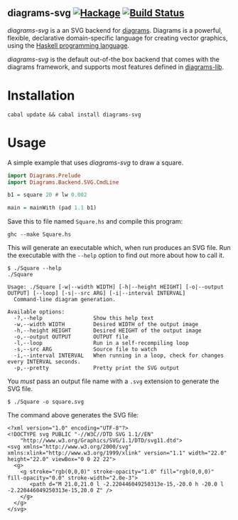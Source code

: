 diagrams-svg [![Hackage](https://img.shields.io/hackage/v/diagrams-svg.svg?style=flat)](https://hackage.haskell.org/package/diagrams-svg) [![Build Status](https://travis-ci.org/diagrams/diagrams-svg.png?branch=master)](http://travis-ci.org/diagrams/diagrams-svg)
------------


_diagrams-svg_ is a an SVG backend for [diagrams]. Diagrams is a powerful,
flexible, declarative domain-specific language for creating vector graphics,
using the [Haskell programming language][haskell].

[diagrams]: http://projects.haskell.org/diagrams/
[haskell]: http://www.haskell.org/haskellwiki/Haskell

_diagrams-svg_ is the default out-of-the box backend that comes with
the diagrams framework, and supports most features defined in [diagrams-lib].

[diagrams-lib]: http://hackage.haskell.org/package/diagrams%2Dlib

# Installation

```
cabal update && cabal install diagrams-svg
```

# Usage

A simple example that uses _diagrams-svg_ to draw a square.

```haskell
import Diagrams.Prelude
import Diagrams.Backend.SVG.CmdLine

b1 = square 20 # lw 0.002

main = mainWith (pad 1.1 b1)
```

Save this to file named `Square.hs` and compile this program:

```
ghc --make Square.hs
```

This will generate an executable which, when run produces an SVG file. Run the
executable with the `--help` option to find out more about how to call it.

```
$ ./Square --help
./Square

Usage: ./Square [-w|--width WIDTH] [-h|--height HEIGHT] [-o|--output OUTPUT] [--loop] [-s|--src ARG] [-i|--interval INTERVAL]
  Command-line diagram generation.

Available options:
  -?,--help                Show this help text
  -w,--width WIDTH         Desired WIDTH of the output image
  -h,--height HEIGHT       Desired HEIGHT of the output image
  -o,--output OUTPUT       OUTPUT file
  -l,--loop                Run in a self-recompiling loop
  -s,--src ARG             Source file to watch
  -i,--interval INTERVAL   When running in a loop, check for changes every INTERVAL seconds.
  -p,--pretty              Pretty print the SVG output
```

You _must_ pass an output file name with a `.svg` extension to generate the SVG
file.

```
$ ./Square -o square.svg
```

The command above generates the SVG file:

```
<?xml version="1.0" encoding="UTF-8"?>
<!DOCTYPE svg PUBLIC "-//W3C//DTD SVG 1.1//EN"
    "http://www.w3.org/Graphics/SVG/1.1/DTD/svg11.dtd">
<svg xmlns="http://www.w3.org/2000/svg" xmlns:xlink="http://www.w3.org/1999/xlink" version="1.1" width="22.0" height="22.0" viewBox="0 0 22 22">
  <g>
    <g stroke="rgb(0,0,0)" stroke-opacity="1.0" fill="rgb(0,0,0)" fill-opacity="0.0" stroke-width="2.0e-3">
       <path d="M 21.0,21.0 l -2.220446049250313e-15,-20.0 h -20.0 l -2.220446049250313e-15,20.0 Z" />
    </g>
  </g>
</svg>
```
